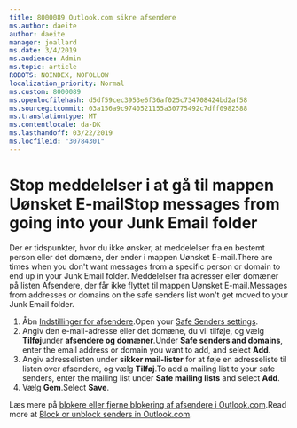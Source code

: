 ```yaml
---
title: 8000089 Outlook.com sikre afsendere
ms.author: daeite
author: daeite
manager: joallard
ms.date: 3/4/2019
ms.audience: Admin
ms.topic: article
ROBOTS: NOINDEX, NOFOLLOW
localization_priority: Normal
ms.custom: 8000089
ms.openlocfilehash: d5df59cec3953e6f36af025c734708424bd2af58
ms.sourcegitcommit: 03a156a9c9740521155a30775492c7dff0982588
ms.translationtype: MT
ms.contentlocale: da-DK
ms.lasthandoff: 03/22/2019
ms.locfileid: "30784301"
---
```

# <a name="stop-messages-from-going-into-your-junk-email-folder"></a><span data-ttu-id="36630-102">Stop meddelelser i at gå til mappen Uønsket E-mail</span><span class="sxs-lookup"><span data-stu-id="36630-102">Stop messages from going into your Junk Email folder</span></span>

<span data-ttu-id="36630-103">Der er tidspunkter, hvor du ikke ønsker, at meddelelser fra en bestemt person eller det domæne, der ender i mappen Uønsket E-mail.</span><span class="sxs-lookup"><span data-stu-id="36630-103">There are times when you don't want messages from a specific person or domain to end up in your Junk Email folder.</span></span> <span data-ttu-id="36630-104">Meddelelser fra adresser eller domæner på listen Afsendere, der får ikke flyttet til mappen Uønsket E-mail.</span><span class="sxs-lookup"><span data-stu-id="36630-104">Messages from addresses or domains on the safe senders list won't get moved to your Junk Email folder.</span></span>

1. <span data-ttu-id="36630-105">Åbn [Indstillinger for afsendere](https://go.microsoft.com/fwlink/?linkid=2035804).</span><span class="sxs-lookup"><span data-stu-id="36630-105">Open your [Safe Senders settings](https://go.microsoft.com/fwlink/?linkid=2035804).</span></span>
2. <span data-ttu-id="36630-106">Angiv den e-mail-adresse eller det domæne, du vil tilføje, og vælg **Tilføj**under **afsendere og domæner**.</span><span class="sxs-lookup"><span data-stu-id="36630-106">Under **Safe senders and domains**, enter the email address or domain you want to add, and select **Add**.</span></span>
3. <span data-ttu-id="36630-107">Angiv adresselisten under **sikker mail-lister** for at føje en adresseliste til listen over afsendere, og vælg **Tilføj**.</span><span class="sxs-lookup"><span data-stu-id="36630-107">To add a mailing list to your safe senders, enter the mailing list under **Safe mailing lists** and select **Add**.</span></span>
4. <span data-ttu-id="36630-108">Vælg **Gem**.</span><span class="sxs-lookup"><span data-stu-id="36630-108">Select **Save**.</span></span>

<span data-ttu-id="36630-109">Læs mere på [blokere eller fjerne blokering af afsendere i Outlook.com](https://support.office.com/article/afba1c94-77bb-4f50-8b85-057cf52f4d5e).</span><span class="sxs-lookup"><span data-stu-id="36630-109">Read more at [Block or unblock senders in Outlook.com](https://support.office.com/article/afba1c94-77bb-4f50-8b85-057cf52f4d5e).</span></span>